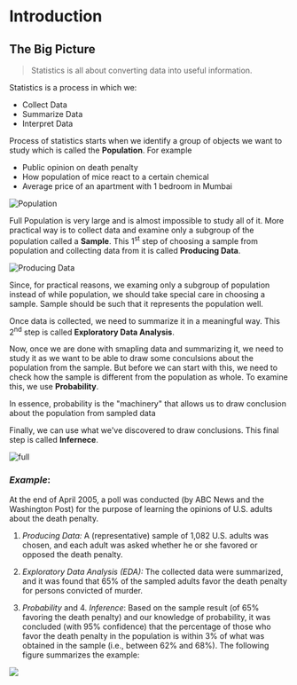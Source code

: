 # Introduction

## The Big Picture
> Statistics is all about converting data into useful information.  

Statistics is a process in which we:
+ Collect Data
+ Summarize Data
+ Interpret Data

Process of statistics starts when we identify a group of objects we want to study which is called the **Population**. For example
+ Public opinion on death penalty
+ How population of mice react to a certain chemical
+ Average price of an apartment with 1 bedroom in Mumbai  

![Population](https://lagunita.stanford.edu/assets/courseware/v1/0fa102fb28d9f0de09492c0f99ed49eb/asset-v1:OLI+ProbStat+Open_Jan2017+type@asset+block/intro_stats_online_population.png)


Full Population is very large and is almost impossible to study all of it. More practical way is to collect data and examine only a subgroup of the population called a **Sample**. This 1<sup>st</sup> step of choosing a sample from population and collecting data from it is called **Producing Data**.

![Producing Data](https://lagunita.stanford.edu/assets/courseware/v1/b85af17e76bdca3ecdecc173bbedd57d/asset-v1:OLI+ProbStat+Open_Jan2017+type@asset+block/intro_stats_online_data.png)

Since, for practical reasons, we examing only a subgroup of population instead of while population, we should take special care in choosing a sample. Sample should be such that it represents the population well.

Once data is collected, we need to summarize it in a meaningful way. This 2<sup>nd</sup> step is called **Exploratory Data Analysis**.

Now, once we are done with smapling data and summarizing it, we need to study it as we want to be able to draw some conculsions about the population from the sample. But before we can start with this, we need to check how the sample is different from the population as whole. To examine this, we use **Probability**.

In essence, probability is the "machinery" that allows us to draw conclusion about the population from sampled data

Finally, we can use what we've discovered to draw conclusions. This final step is called **Infernece**.

![full](https://lagunita.stanford.edu/assets/courseware/v1/f064943ed60a789d4a54859bb77a00a8/asset-v1:OLI+ProbStat+Open_Jan2017+type@asset+block/intro_stats_online_inference.png)

### *Example*:

At the end of April 2005, a poll was conducted (by ABC News and the Washington Post) for the purpose of learning the opinions of U.S. adults about the death penalty.

1. *Producing Data:* A (representative) sample of 1,082 U.S. adults was chosen, and each adult was asked whether he or she favored or opposed the death penalty.

2. *Exploratory Data Analysis (EDA):* The collected data were summarized, and it was found that 65% of the sampled adults favor the death penalty for persons convicted of murder.

3. *Probability* and 4. *Inference*: Based on the sample result (of 65% favoring the death penalty) and our knowledge of probability, it was concluded (with 95% confidence) that the percentage of those who favor the death penalty in the population is within 3% of what was obtained in the sample (i.e., between 62% and 68%). The following figure summarizes the example:

![](https://lagunita.stanford.edu/assets/courseware/v1/c96336077444484faa222a075f29c2bc/asset-v1:OLI+ProbStat+Open_Jan2017+type@asset+block/intro_stats_online_big_picture_example.png)
